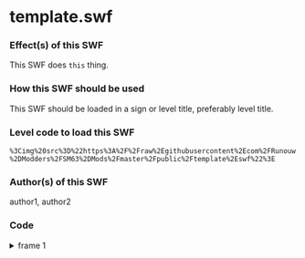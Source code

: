 # template.swf

### Effect(s) of this SWF
This SWF does `this` thing.

### How this SWF should be used
This SWF should be loaded in a sign or level title, preferably level title.

### Level code to load this SWF
`%3Cimg%20src%3D%22https%3A%2F%2Fraw%2Egithubusercontent%2Ecom%2FRunouw%2DModders%2FSM63%2DMods%2Fmaster%2Fpublic%2Ftemplate%2Eswf%22%3E`

### Author(s) of this SWF
author1, author2

### Code
<details/>
  <summary>frame 1</summary>
    <details/>
        <summary>doAction</summary>
        
```actionscript
_root.myFunction = function(input1)
{
    if(1 == 1)
    {
    _root.myVar = input1;
    }
};
```
    
</details>
